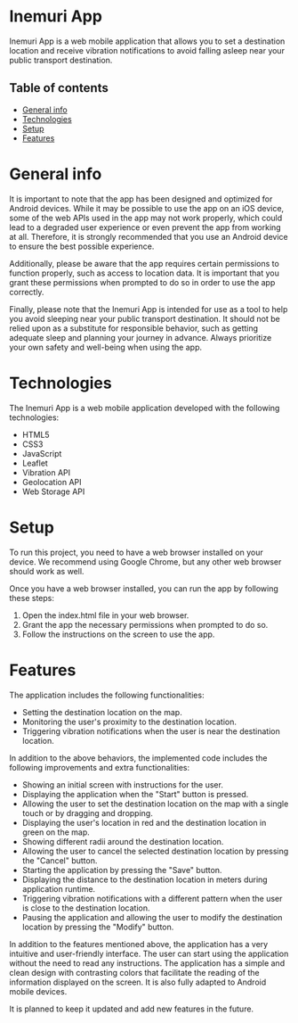 # Inemuri App
Inemuri App is a web mobile application that allows you to set a destination location and receive vibration notifications to avoid falling asleep near your public transport destination.

<!-- Table of conents -->
## Table of contents
* [General info](#general-info)
* [Technologies](#technologies)
* [Setup](#setup)
* [Features](#features)

# General info
It is important to note that the app has been designed and optimized for Android devices. While it may be possible to use the app on an iOS device, some of the web APIs used in the app may not work properly, which could lead to a degraded user experience or even prevent the app from working at all. Therefore, it is strongly recommended that you use an Android device to ensure the best possible experience.

Additionally, please be aware that the app requires certain permissions to function properly, such as access to location data. It is important that you grant these permissions when prompted to do so in order to use the app correctly.

Finally, please note that the Inemuri App is intended for use as a tool to help you avoid sleeping near your public transport destination. It should not be relied upon as a substitute for responsible behavior, such as getting adequate sleep and planning your journey in advance. Always prioritize your own safety and well-being when using the app.

# Technologies

The Inemuri App is a web mobile application developed with the following technologies:

- HTML5
- CSS3
- JavaScript
- Leaflet
- Vibration API
- Geolocation API
- Web Storage API

# Setup

To run this project, you need to have a web browser installed on your device. We recommend using Google Chrome, but any other web browser should work as well.

Once you have a web browser installed, you can run the app by following these steps:

1. Open the index.html file in your web browser.
2. Grant the app the necessary permissions when prompted to do so.
3. Follow the instructions on the screen to use the app.

# Features
The application includes the following functionalities:

- Setting the destination location on the map.
- Monitoring the user's proximity to the destination location.
- Triggering vibration notifications when the user is near the destination location.

In addition to the above behaviors, the implemented code includes the following improvements and extra functionalities:

- Showing an initial screen with instructions for the user.
- Displaying the application when the "Start" button is pressed.
- Allowing the user to set the destination location on the map with a single touch or by dragging and dropping.
- Displaying the user's location in red and the destination location in green on the map.
- Showing different radii around the destination location.
- Allowing the user to cancel the selected destination location by pressing the "Cancel" button.
- Starting the application by pressing the "Save" button.
- Displaying the distance to the destination location in meters during application runtime.
- Triggering vibration notifications with a different pattern when the user is close to the destination location.
- Pausing the application and allowing the user to modify the destination location by pressing the "Modify" button.

In addition to the features mentioned above, the application has a very intuitive and user-friendly interface. The user can start using the application without the need to read any instructions. The application has a simple and clean design with contrasting colors that facilitate the reading of the information displayed on the screen. It is also fully adapted to Android mobile devices.

It is planned to keep it updated and add new features in the future.
